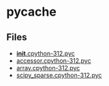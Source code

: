 # __pycache__

## Files

- [__init__.cpython-312.pyc](__init__.cpython-312.pyc)
- [accessor.cpython-312.pyc](accessor.cpython-312.pyc)
- [array.cpython-312.pyc](array.cpython-312.pyc)
- [scipy_sparse.cpython-312.pyc](scipy_sparse.cpython-312.pyc)
